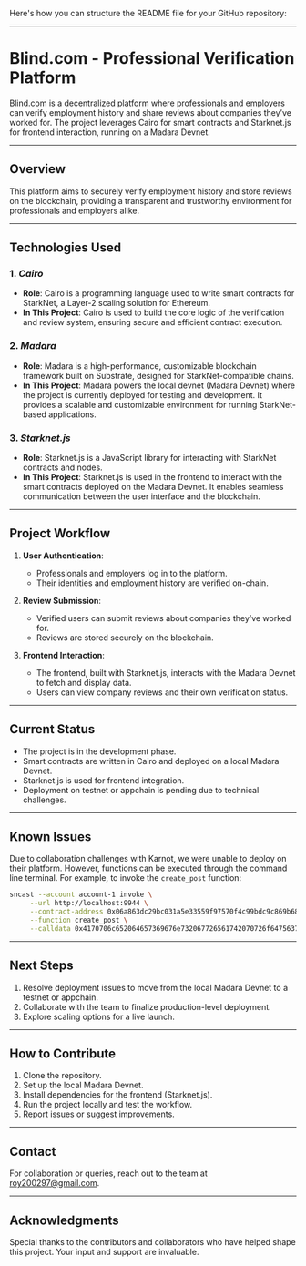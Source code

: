 Here's how you can structure the README file for your GitHub repository:

---

# Blind.com - Professional Verification Platform

Blind.com is a decentralized platform where professionals and employers can verify employment history and share reviews about companies they’ve worked for. The project leverages Cairo for smart contracts and Starknet.js for frontend interaction, running on a Madara Devnet.

---

## Overview

This platform aims to securely verify employment history and store reviews on the blockchain, providing a transparent and trustworthy environment for professionals and employers alike.

---

## Technologies Used

### 1. *Cairo*
   - **Role**: Cairo is a programming language used to write smart contracts for StarkNet, a Layer-2 scaling solution for Ethereum.
   - **In This Project**: Cairo is used to build the core logic of the verification and review system, ensuring secure and efficient contract execution.

### 2. *Madara*
   - **Role**: Madara is a high-performance, customizable blockchain framework built on Substrate, designed for StarkNet-compatible chains.
   - **In This Project**: Madara powers the local devnet (Madara Devnet) where the project is currently deployed for testing and development. It provides a scalable and customizable environment for running StarkNet-based applications.

### 3. *Starknet.js*
   - **Role**: Starknet.js is a JavaScript library for interacting with StarkNet contracts and nodes.
   - **In This Project**: Starknet.js is used in the frontend to interact with the smart contracts deployed on the Madara Devnet. It enables seamless communication between the user interface and the blockchain.

---

## Project Workflow

1. **User Authentication**:
   - Professionals and employers log in to the platform.
   - Their identities and employment history are verified on-chain.

2. **Review Submission**:
   - Verified users can submit reviews about companies they’ve worked for.
   - Reviews are stored securely on the blockchain.

3. **Frontend Interaction**:
   - The frontend, built with Starknet.js, interacts with the Madara Devnet to fetch and display data.
   - Users can view company reviews and their own verification status.

---

## Current Status

- The project is in the development phase.
- Smart contracts are written in Cairo and deployed on a local Madara Devnet.
- Starknet.js is used for frontend integration.
- Deployment on testnet or appchain is pending due to technical challenges.

---

## Known Issues

Due to collaboration challenges with Karnot, we were unable to deploy on their platform. However, functions can be executed through the command line terminal. For example, to invoke the `create_post` function:

```bash
sncast --account account-1 invoke \
     --url http://localhost:9944 \
     --contract-address 0x06a863dc29bc031a5e33559f97570f4c99bdc9c869b6888751ae3d8accb6d24a \
     --function create_post \
     --calldata 0x4170706c652064657369676e732067726561742070726f6475637473 0x74727565 0x4170706c65
```

---

## Next Steps

1. Resolve deployment issues to move from the local Madara Devnet to a testnet or appchain.
2. Collaborate with the team to finalize production-level deployment.
3. Explore scaling options for a live launch.

---

## How to Contribute

1. Clone the repository.
2. Set up the local Madara Devnet.
3. Install dependencies for the frontend (Starknet.js).
4. Run the project locally and test the workflow.
5. Report issues or suggest improvements.

---

## Contact

For collaboration or queries, reach out to the team at [roy200297@gmail.com](mailto:roy200297@gmail.com).

---

## Acknowledgments

Special thanks to the contributors and collaborators who have helped shape this project. Your input and support are invaluable.
